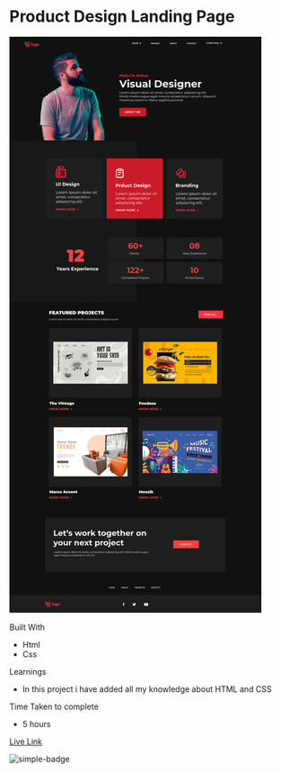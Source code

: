 # Product Design Landing Page

![Image](./15.png)

Built With
- Html
- Css

Learnings
- In this project i have added all my knowledge about HTML and CSS

Time Taken to complete
- 5 hours

[Live Link](https://sushan-product-design-landing-page.netlify.app/)

![simple-badge](https://img.shields.io/badge/HTML-CSS-green)
